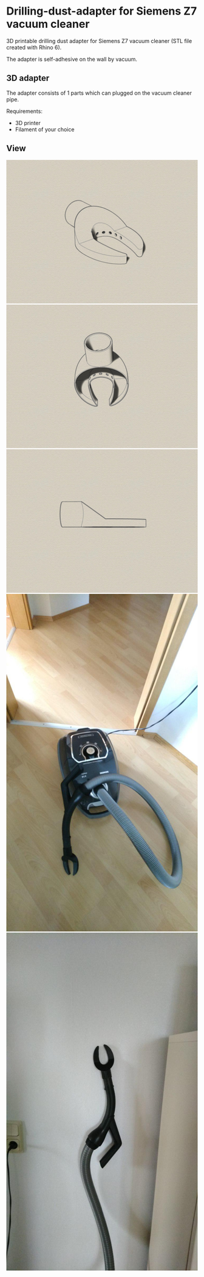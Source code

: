 # Drilling-dust-adapter for Siemens Z7 vacuum cleaner
3D printable drilling dust adapter for Siemens Z7 vacuum cleaner (STL file created with Rhino 6).

The adapter is self-adhesive on the wall by vacuum.

## 3D adapter
The adapter consists of 1 parts which can plugged on the vacuum cleaner pipe.

Requirements:
* 3D printer 
* Filament of your choice

## View
![Example Case](iso1.jpg)
![Example Case](iso2.jpg)
![Example Case](side.jpg)
![Example Case](photo_2019-07-21_16-03-58.jpg)
![Example Case](photo_2019-07-21_16-04-02.jpg)

